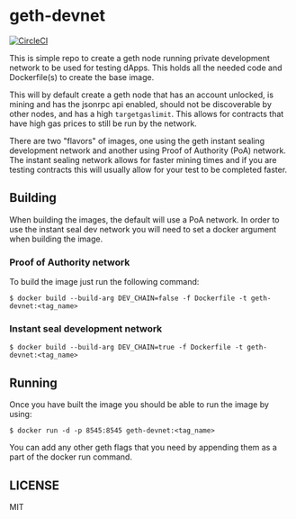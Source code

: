 # geth-devnet

[![CircleCI](https://circleci.com/gh/cpurta/geth-devnet/tree/master.svg?style=svg)](https://circleci.com/gh/cpurta/geth-devnet/tree/master)

This is simple repo to create a geth node running private development network to
be used for testing dApps. This holds all the needed code and Dockerfile(s) to
create the base image.

This will by default create a geth node that has an account unlocked, is mining and
has the jsonrpc api enabled, should not be discoverable by other nodes, and has a
high `targetgaslimit`. This allows for contracts that have high gas prices to still
be run by the network.

There are two "flavors" of images, one using the geth instant sealing development network
and another using Proof of Authority (PoA) network. The instant sealing network allows
for faster mining times and if you are testing contracts this will usually allow
for your test to be completed faster.

## Building

When building the images, the default will use
a PoA network. In order to use the instant seal dev network you will need to set a
docker argument when building the image.

### Proof of Authority network

To build the image just run the following command:
```
$ docker build --build-arg DEV_CHAIN=false -f Dockerfile -t geth-devnet:<tag_name>
```

### Instant seal development network

```
$ docker build --build-arg DEV_CHAIN=true -f Dockerfile -t geth-devnet:<tag_name>
```

## Running

Once you have built the image you should be able to run the image by using:
```
$ docker run -d -p 8545:8545 geth-devnet:<tag_name>
```

You can add any other geth flags that you need by appending them as a part of the
docker run command.

## LICENSE
MIT
